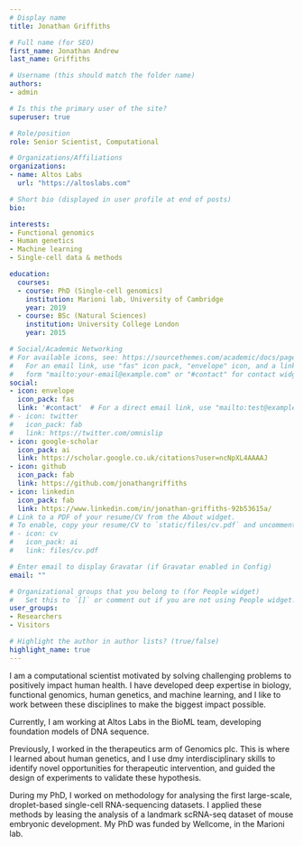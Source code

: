 ```yaml
---
# Display name
title: Jonathan Griffiths

# Full name (for SEO)
first_name: Jonathan Andrew
last_name: Griffiths

# Username (this should match the folder name)
authors:
- admin

# Is this the primary user of the site?
superuser: true

# Role/position
role: Senior Scientist, Computational

# Organizations/Affiliations
organizations:
- name: Altos Labs
  url: "https://altoslabs.com"

# Short bio (displayed in user profile at end of posts)
bio: 

interests:
- Functional genomics
- Human genetics
- Machine learning
- Single-cell data & methods

education:
  courses:
  - course: PhD (Single-cell genomics)
    institution: Marioni lab, University of Cambridge
    year: 2019
  - course: BSc (Natural Sciences)
    institution: University College London
    year: 2015

# Social/Academic Networking
# For available icons, see: https://sourcethemes.com/academic/docs/page-builder/#icons
#   For an email link, use "fas" icon pack, "envelope" icon, and a link in the
#   form "mailto:your-email@example.com" or "#contact" for contact widget.
social:
- icon: envelope
  icon_pack: fas
  link: '#contact'  # For a direct email link, use "mailto:test@example.org".
# - icon: twitter
#   icon_pack: fab
#   link: https://twitter.com/omnislip
- icon: google-scholar
  icon_pack: ai
  link: https://scholar.google.co.uk/citations?user=ncNpXL4AAAAJ
- icon: github
  icon_pack: fab
  link: https://github.com/jonathangriffiths
- icon: linkedin
  icon_pack: fab
  link: https://www.linkedin.com/in/jonathan-griffiths-92b53615a/
# Link to a PDF of your resume/CV from the About widget.
# To enable, copy your resume/CV to `static/files/cv.pdf` and uncomment the lines below.
# - icon: cv
#   icon_pack: ai
#   link: files/cv.pdf

# Enter email to display Gravatar (if Gravatar enabled in Config)
email: ""

# Organizational groups that you belong to (for People widget)
#   Set this to `[]` or comment out if you are not using People widget.
user_groups:
- Researchers
- Visitors

# Highlight the author in author lists? (true/false)
highlight_name: true
---
```


I am a computational scientist motivated by solving challenging problems to positively impact human health.
I have developed deep expertise in biology, functional genomics, human genetics, and machine learning, and I like to work between these disciplines to make the biggest impact possible.

Currently, I am working at Altos Labs in the BioML team, developing foundation models of DNA sequence.

Previously, I worked in the therapeutics arm of Genomics plc.
This is where I learned about human genetics, and I use dmy interdisciplinary skills to identify novel opportunities for therapeutic intervention, and guided the design of experiments to validate these hypothesis.

During my PhD, I worked on methodology for analysing the first large-scale, droplet-based single-cell RNA-sequencing datasets.
I applied these methods by leasing the analysis of a landmark scRNA-seq dataset of mouse embryonic development. 
My PhD was funded by Wellcome, in the Marioni lab.
